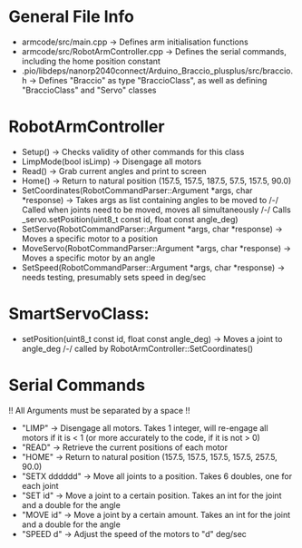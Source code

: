 # General File Info
* armcode/src/main.cpp -> Defines arm initialisation functions
* armcode/src/RobotArmController.cpp -> Defines the serial commands, including the home position constant
* .pio/libdeps/nanorp2040connect/Arduino_Braccio_plusplus/src/braccio.h -> Defines "Braccio" as type "BraccioClass", as well as defining "BraccioClass" and "Servo" classes


# RobotArmController
* Setup() -> Checks validity of other commands for this class
* LimpMode(bool isLimp) -> Disengage all motors 
* Read() -> Grab current angles and print to screen
* Home() -> Return to natural position (157.5, 157.5, 187.5, 57.5, 157.5, 90.0)
* SetCoordinates(RobotCommandParser::Argument *args, char *response) -> Takes args as list containing angles to be moved to /-/ Called when joints need to be moved, moves all simultaneously /-/ Calls _servo.setPosition(uint8_t const id, float const angle_deg)
* SetServo(RobotCommandParser::Argument *args, char *response) -> Moves a specific motor to a position
* MoveServo(RobotCommandParser::Argument *args, char *response) -> Moves a specific motor by an angle
* SetSpeed(RobotCommandParser::Argument *args, char *response) -> needs testing, presumably sets speed in deg/sec


# SmartServoClass:
* setPosition(uint8_t const id, float const angle_deg) -> Moves a joint to angle_deg /-/ called by RobotArmController::SetCoordinates()


# Serial Commands
!! All Arguments must be separated by a space !!

* "LIMP" -> Disengage all motors. Takes 1 integer, will re-engage all motors if it is < 1 (or more accurately to the code, if it is not > 0)
* "READ" -> Retrieve the current positions of each motor
* "HOME" -> Return to natural position (157.5, 157.5, 157.5, 157.5, 257.5, 90.0)
* "SETX dddddd" -> Move all joints to a position. Takes 6 doubles, one for each joint
* "SET id" -> Move a joint to a certain position. Takes an int for the joint and a double for the angle
* "MOVE id" -> Move a joint by a certain amount. Takes an int for the joint and a double for the angle
* "SPEED d" -> Adjust the speed of the motors to "d" deg/sec
